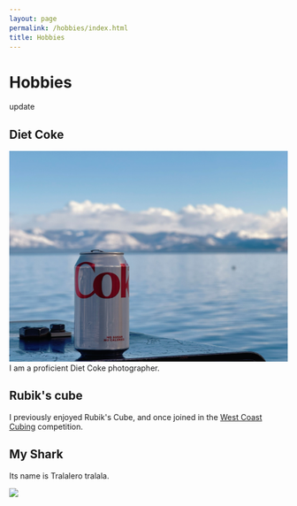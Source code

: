 ```yaml
---
layout: page
permalink: /hobbies/index.html
title: Hobbies
---
```


# Hobbies

update

## Diet Coke

<!-- <div class="third"> -->
<!-- <img src="/images/swimming2.JPG"> -->
<!-- <img src="/images/swimming.JPG"> -->
<img src="/images/coke.JPG">
<!-- </div> -->
<br>I am a proficient Diet Coke photographer.


## Rubik's cube

I previously enjoyed Rubik's Cube, and once joined in the [West Coast Cubing](https://www.worldcubeassociation.org/persons/2019KANG12) competition.

## My Shark

Its name is Tralalero tralala.

<div>
<img src="/images/pet.JPG">
</div>
<br>



